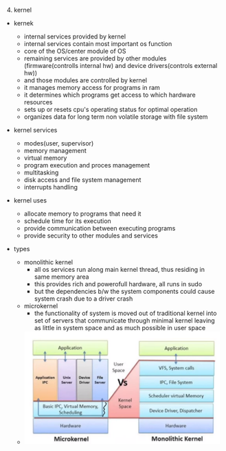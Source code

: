 4. kernel

- kernek
	- internal services provided by kernel
	- internal services contain most important os function
	- core of the OS/center module of OS
	- remaining services are provided by other modules (firmware(controlls internal hw) and device drivers(controls external hw))  
	- and those modules are controlled by kernel 
	- it manages memory access for programs in ram
	- it determines which programs get access to which hardware resources
	- sets up or resets cpu's operating status for optimal operation
	- organizes data for long term non volatile storage with file system

- kernel services
	- modes(user, supervisor)
	- memory management
	- virtual memory
	- program execution and proces management
	- multitasking
	- disk access and file system management
	- interrupts handling

- kernel uses
	- allocate memory to programs that need it
	- schedule time for its execution
	- provide communication between executing programs
	- provide security to other modules and services

- types
	- monolithic kernel
		- all os services run along main kernel thread, thus residing in same memory area
		- this provides rich and powerofull hardware, all runs in sudo
		- but the dependencies b/w the system components could cause system crash due to a driver crash
	- microkernel
		- the functionality of system is moved out of traditional kernel into set of servers that communicate through minimal kernel leaving as little in system space and as much possible in user space
	- ![92a3942794b6346b60820a976cdeb67c.png](../../../../_resources/6d9b84155b564f25bb285fc81e8619ea.png)